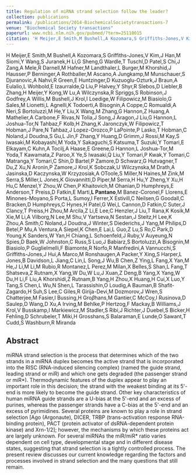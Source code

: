 ```yaml
---
title: Regulation of miRNA strand selection follow the leader?
collection: publications
permalink: /publications/2014-BiochemicalSocietytransactions-7
venue: "Biochemical Society transactions"
paperurl: www.ncbi.nlm.nih.gov/pubmed/?term=25110015
citation: 'H Meijer,E Smith,M Bushell,A Kozomara,S Griffiths-Jones,V Kim,J Han,M Siomi,Y Wang,S Juranek,H Li,G Sheng,G Wardle,T Tuschl,D Patel,S Chi,J Zang,A Mele,R Darnell,M Hafner,M Landthaler,L Burger,M Khorshid,J Hausser,P Berninger,A Rothballer,M Ascano,A Jungkamp,M Munschauer,S Djuranovic,A Nahvi,R Green,E Huntzinger,D Kuzuoglu-Ozturk,J Braun,A Eulalio,L Wohbold,E Izaurralde,Q Liu,P Halvey,Y Shyr,R Slebos,D Liebler,B Zhang,H Meijer,Y Kong,W Lu,A Wilczynska,R Spriggs,S Robinson,J Godfrey,A Willis,M Bushell,J Krol,I Loedige,W Filipowicz,M Biasiolo,G Sales,M Lionetti,L Agnelli,K Todoerti,A Bisognin,A Coppe,C Romualdi,A Neri,S Bortoluzzi,M He,Y Liu,X Wang,M Zhang,G Hannon,Z Huang,A Mathelier,A Carbone,F Rivas,N Tolia,J Song,J Aragon,J Liu,G Hannon,L Joshua-Tor,N Tahbaz,F Kolb,H Zhang,K Jaronczyk,W Filipowicz,T Hobman,J Pare,N Tahbaz,J Lopez-Orozco,P LaPointe,P Lasko,T Hobman,C Noland,J Doudna,S Gu,L Jin,F Zhang,Y Huang,D Grimm,J Rossi,M Kay,S Iwasaki,M Kobayashi,M Yoda,Y Sakaguchi,S Katsuma,T Suzuki,Y Tomari,E Elkayam,C Kuhn,A Tocilj,A Haase,E Greene,G Hannon,L Joshua-Tor,M Yoda,T Kawamata,Z Paroo,X Ye,S Iwasaki,Q Liu,Y Tomari,P Kwak,Y Tomari,C Matranga,Y Tomari,C Shin,D Bartel,P Zamore,D Schwarz,G Hutvagner,T Du,Z Xu,N Aronin,P Zamore,J Krol,K Sobczak,U Wilczynska,M Drath,A Jasinska,D Kaczynska,W Krzyzosiak,A OToole,S Miller,N Haines,M Zink,M Serra,S Miller,L Jones,K Giovannitti,D Piper,M Serra,H Hu,Y Zheng,Y Xu,H Hu,C Menzel,Y Zhou,W Chen,P Khaitovich,M Ohanian,D Humphreys,E Anderson,T Preiss,D Fatkin,E Marti,**L Pantano**,M Banez-Coronel,F Llorens,E Minones-Moyano,S Porta,L Sumoy,I Ferrer,X Estivill,C Neilsen,G Goodall,C Bracken,D Humphreys,C Hynes,H Patel,G Wei,L Cannon,D Fatkin,C Suter,J Clancy,T Preiss,H Zhou,M Arcila,Z Li,E Lee,C Henzler,J Liu,T Rana,K Kosik,M Xie,M Li,A Vilborg,N Lee,M Shu,V Yartseva,N Sestan,J Steitz,H Lee,K Zhou,A Smith,C Noland,J Doudna,J Winter,S Diederichs,J Yang,M Philips,D Betel,P Mu,A Ventura,A Siepel,K Chen,E Lai,L Guo,Z Lu,S Ro,C Park,D Young,K Sanders,W Yan,H Chiang,L Schoenfeld,J Ruby,V Auyeung,N Spies,D Baek,W Johnston,C Russ,S Luo,J Babiarz,S Bortoluzzi,A Bisognin,M Biasiolo,P Guglielmelli,F Biamonte,R Norfo,R Manfredini,A Vannucchi,S Griffiths-Jones,J Hui,A Marco,M Ronshaugen,A Packer,Y Xing,S Harper,L Jones,B Davidson,L Jiang,C Lin,L Song,J Wu,B Chen,Z Ying,L Fang,X Yan,M He,J Li,M Li,M Rubio,R Montanez,L Perez,M Milan,X Belles,S Shan,L Fang,T Shatseva,Z Rutnam,X Yang,W Du,W Lu,J Xuan,Z Deng,B Yang,X Yang,W Du,H Li,F Liu,A Khorshidi,Z Rutnam,B Yang,H Zhou,X Huang,H Cui,X Luo,Y Tang,S Chen,L Wu,N Shen,L Tarassishin,O Loudig,A Bauman,B Shafit-Zagardo,H Suh,S Lee,C Giles,R Girija-Devi,M Dozmorov,J Wren,S Chatterjee,M Fasier,I Bussing,H Gro$\beta$hans,M Gantier,C McCoy,I Rusinova,D Saulep,D Wang,D Xu,A Irving,M Behlke,P Hertzog,F Mackay,B Williams,J Krol,V Busskamp,I Markiewicz,M Stadler,S Ribi,J Richter,J Duebel,S Bicker,H Fehling,D Schrubeler,T Miki,H Grosshans,S Balaraman,E Lunde,O Sawant,T Cudd,S Washburn,R Miranda (2014) Regulation of miRNA strand selection follow the leader? <i>Biochemical Society transactions</i>'
---
```


H Meijer,E Smith,M Bushell,A Kozomara,S Griffiths-Jones,V Kim,J Han,M Siomi,Y Wang,S Juranek,H Li,G Sheng,G Wardle,T Tuschl,D Patel,S Chi,J Zang,A Mele,R Darnell,M Hafner,M Landthaler,L Burger,M Khorshid,J Hausser,P Berninger,A Rothballer,M Ascano,A Jungkamp,M Munschauer,S Djuranovic,A Nahvi,R Green,E Huntzinger,D Kuzuoglu-Ozturk,J Braun,A Eulalio,L Wohbold,E Izaurralde,Q Liu,P Halvey,Y Shyr,R Slebos,D Liebler,B Zhang,H Meijer,Y Kong,W Lu,A Wilczynska,R Spriggs,S Robinson,J Godfrey,A Willis,M Bushell,J Krol,I Loedige,W Filipowicz,M Biasiolo,G Sales,M Lionetti,L Agnelli,K Todoerti,A Bisognin,A Coppe,C Romualdi,A Neri,S Bortoluzzi,M He,Y Liu,X Wang,M Zhang,G Hannon,Z Huang,A Mathelier,A Carbone,F Rivas,N Tolia,J Song,J Aragon,J Liu,G Hannon,L Joshua-Tor,N Tahbaz,F Kolb,H Zhang,K Jaronczyk,W Filipowicz,T Hobman,J Pare,N Tahbaz,J Lopez-Orozco,P LaPointe,P Lasko,T Hobman,C Noland,J Doudna,S Gu,L Jin,F Zhang,Y Huang,D Grimm,J Rossi,M Kay,S Iwasaki,M Kobayashi,M Yoda,Y Sakaguchi,S Katsuma,T Suzuki,Y Tomari,E Elkayam,C Kuhn,A Tocilj,A Haase,E Greene,G Hannon,L Joshua-Tor,M Yoda,T Kawamata,Z Paroo,X Ye,S Iwasaki,Q Liu,Y Tomari,P Kwak,Y Tomari,C Matranga,Y Tomari,C Shin,D Bartel,P Zamore,D Schwarz,G Hutvagner,T Du,Z Xu,N Aronin,P Zamore,J Krol,K Sobczak,U Wilczynska,M Drath,A Jasinska,D Kaczynska,W Krzyzosiak,A OToole,S Miller,N Haines,M Zink,M Serra,S Miller,L Jones,K Giovannitti,D Piper,M Serra,H Hu,Y Zheng,Y Xu,H Hu,C Menzel,Y Zhou,W Chen,P Khaitovich,M Ohanian,D Humphreys,E Anderson,T Preiss,D Fatkin,E Marti,**L Pantano**,M Banez-Coronel,F Llorens,E Minones-Moyano,S Porta,L Sumoy,I Ferrer,X Estivill,C Neilsen,G Goodall,C Bracken,D Humphreys,C Hynes,H Patel,G Wei,L Cannon,D Fatkin,C Suter,J Clancy,T Preiss,H Zhou,M Arcila,Z Li,E Lee,C Henzler,J Liu,T Rana,K Kosik,M Xie,M Li,A Vilborg,N Lee,M Shu,V Yartseva,N Sestan,J Steitz,H Lee,K Zhou,A Smith,C Noland,J Doudna,J Winter,S Diederichs,J Yang,M Philips,D Betel,P Mu,A Ventura,A Siepel,K Chen,E Lai,L Guo,Z Lu,S Ro,C Park,D Young,K Sanders,W Yan,H Chiang,L Schoenfeld,J Ruby,V Auyeung,N Spies,D Baek,W Johnston,C Russ,S Luo,J Babiarz,S Bortoluzzi,A Bisognin,M Biasiolo,P Guglielmelli,F Biamonte,R Norfo,R Manfredini,A Vannucchi,S Griffiths-Jones,J Hui,A Marco,M Ronshaugen,A Packer,Y Xing,S Harper,L Jones,B Davidson,L Jiang,C Lin,L Song,J Wu,B Chen,Z Ying,L Fang,X Yan,M He,J Li,M Li,M Rubio,R Montanez,L Perez,M Milan,X Belles,S Shan,L Fang,T Shatseva,Z Rutnam,X Yang,W Du,W Lu,J Xuan,Z Deng,B Yang,X Yang,W Du,H Li,F Liu,A Khorshidi,Z Rutnam,B Yang,H Zhou,X Huang,H Cui,X Luo,Y Tang,S Chen,L Wu,N Shen,L Tarassishin,O Loudig,A Bauman,B Shafit-Zagardo,H Suh,S Lee,C Giles,R Girija-Devi,M Dozmorov,J Wren,S Chatterjee,M Fasier,I Bussing,H Gro$\beta$hans,M Gantier,C McCoy,I Rusinova,D Saulep,D Wang,D Xu,A Irving,M Behlke,P Hertzog,F Mackay,B Williams,J Krol,V Busskamp,I Markiewicz,M Stadler,S Ribi,J Richter,J Duebel,S Bicker,H Fehling,D Schrubeler,T Miki,H Grosshans,S Balaraman,E Lunde,O Sawant,T Cudd,S Washburn,R Miranda
## Abstract
miRNA strand selection is the process that determines which of the two strands in a miRNA duplex becomes the active strand that is incorporated into the RISC (RNA-induced silencing complex) (named the guide strand, leading strand or miR) and which one gets degraded (the passenger strand or miR*). Thermodynamic features of the duplex appear to play an important role in this decision; the strand with the weakest binding at its 5'-end is more likely to become the guide strand. Other key characteristics of human miRNA guide strands are a U-bias at the 5'-end and an excess of purines, whereas the passenger strands have a C-bias at the 5'-end and an excess of pyrimidines. Several proteins are known to play a role in strand selection [Ago (Argonaute), DICER, TRBP (trans-activation response RNA-binding protein), PACT (protein activator of dsRNA-dependent protein kinase) and Xrn-1/2]; however, the mechanisms by which these proteins act are largely unknown. For several miRNAs the miR/miR* ratio varies dependent on cell type, developmental stage and in different disease states, suggesting that strand selection is a tightly controlled process. The present review discusses our current knowledge regarding the factors and processes involved in strand selection and the many questions that still remain.

